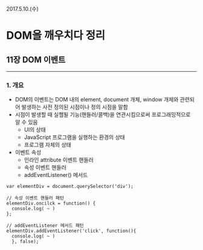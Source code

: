 2017.5.10.(수)
# DOM을 깨우치다 정리
## 11장 DOM 이벤트

---

### 1. 개요
  - DOM의 이벤트는 DOM 내의 element, document 개체, window 개체와 관련되어 발생하는 사전 정의된 시점이나 정의 시점을 말함
  - 시점이 발생할 때 실핼될 기능(핸들러/콜백)을 연관시킴으로써 프로그래밍적으로 알 수 있음
    - UI의 상태
    - JavaScript 프로그램을 실행하는 환경의 상태
    - 프로그램 자체의 상태
  - 이벤트 속성
    - 인라인 attribute 이벤트 핸들러
    - 속성 이벤트 핸들러
    - addEventListener() 메서드
  ```
  var elementDiv = document.querySelector('div');

  // 속성 이벤트 핸들러 패턴
  elementDiv.oncilck = function() {
    console.log( ~ )
  };

  // addEventListener 메서드 패턴
  elementDiv.addEventListener('click', function(){
    console.log( ~ )
    }, false);
  ```
